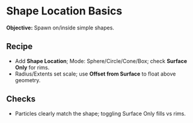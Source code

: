 # Shape Location Basics
**Objective:** Spawn on/inside simple shapes.
## Recipe
- Add **Shape Location**; Mode: Sphere/Circle/Cone/Box; check **Surface Only** for rims.
- Radius/Extents set scale; use **Offset from Surface** to float above geometry.
## Checks
- Particles clearly match the shape; toggling Surface Only fills vs rims.
